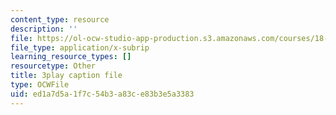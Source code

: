 ```yaml
---
content_type: resource
description: ''
file: https://ol-ocw-studio-app-production.s3.amazonaws.com/courses/18-01sc-single-variable-calculus-fall-2010/ed1a7d5a1f7c54b3a83ce83b3e5a3383_aeXp1zC6Hls.vtt
file_type: application/x-subrip
learning_resource_types: []
resourcetype: Other
title: 3play caption file
type: OCWFile
uid: ed1a7d5a-1f7c-54b3-a83c-e83b3e5a3383
---
```

